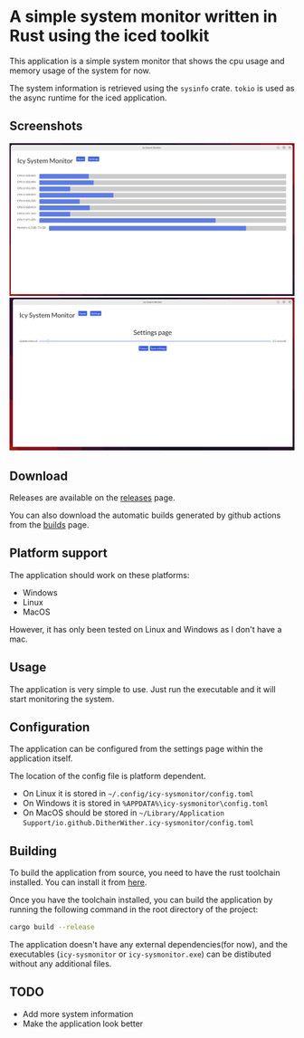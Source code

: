 # A simple system monitor written in Rust using the iced toolkit

This application is a simple system monitor that shows the cpu usage and memory usage of the system for now.

The system information is retrieved using the `sysinfo` crate.
`tokio` is used as the async runtime for the iced application.

## Screenshots

![Screenshot of the Application](screenshots/window.png?raw=true "Screenshot of the Application")
![Screenshot of the Settings Page](screenshots/settings.png?raw=true "Screenshot of the Settings page")

## Download

Releases are available on the [releases](https://github.com/DitherWither/icy-sysmonitor/releases) page.

You can also download the automatic builds generated by github actions from the [builds](https://github.com/DitherWither/icy-sysmonitor/actions/workflows/build.yml) page.

## Platform support

The application should work on these platforms:

 - Windows
 - Linux
 - MacOS

However, it has only been tested on Linux and Windows as I don't have a mac.

## Usage

The application is very simple to use. Just run the executable and it will start monitoring the system.

## Configuration

The application can be configured from the settings page within the application itself.

The location of the config file is platform dependent.
 - On Linux it is stored in `~/.config/icy-sysmonitor/config.toml`
 - On Windows it is stored in `%APPDATA%\icy-sysmonitor\config.toml`
 - On MacOS should be stored in `~/Library/Application Support/io.github.DitherWither.icy-sysmonitor/config.toml`

## Building

To build the application from source, you need to have the rust toolchain installed. You can install it from [here](https://www.rust-lang.org/tools/install).

Once you have the toolchain installed, you can build the application by running the following command in the root directory of the project:

```bash
cargo build --release
```

The application doesn't have any external dependencies(for now), and the executables
(`icy-sysmonitor` or `icy-sysmonitor.exe`) can be distibuted without any
additional files.

## TODO

- Add more system information
- Make the application look better

